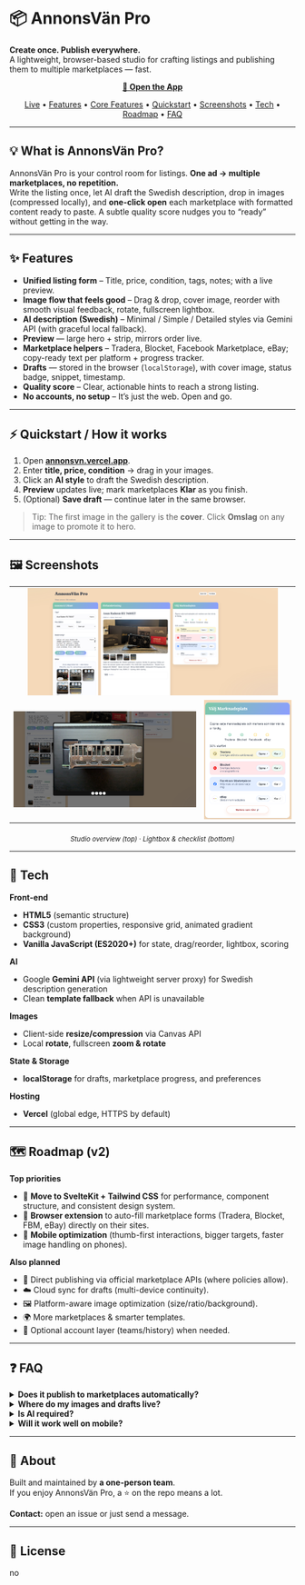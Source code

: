 # 📦 AnnonsVän Pro

**Create once. Publish everywhere.**  
A lightweight, browser-based studio for crafting listings and publishing them to multiple marketplaces — fast.

<p align="center">
  <a href="https://annonsvn.vercel.app/"><b>🚀 Open the App</b></a>
</p>

<p align="center">
  <a href="https://annonsvn.vercel.app/">Live</a> •
  <a href="#-features">Features</a> •
  <a href="#%EF%B8%8F-core-features">Core Features</a> •
  <a href="#-quickstart">Quickstart</a> •
  <a href="#-screenshots">Screenshots</a> •
  <a href="#-tech">Tech</a> •
  <a href="#-roadmap-v2">Roadmap</a> •
  <a href="#-faq">FAQ</a>
</p>

---

## 💡 What is AnnonsVän Pro?
AnnonsVän Pro is your control room for listings. **One ad → multiple marketplaces, no repetition.**  
Write the listing once, let AI draft the Swedish description, drop in images (compressed locally), and **one-click open** each marketplace with formatted content ready to paste. A subtle quality score nudges you to “ready” without getting in the way.

---

## ✨ Features
- **Unified listing form** – Title, price, condition, tags, notes; with a live preview.
- **Image flow that feels good** – Drag & drop, cover image, reorder with smooth visual feedback, rotate, fullscreen lightbox.
- **AI description (Swedish)** – Minimal / Simple / Detailed styles via Gemini API (with graceful local fallback).
- **Preview** — large hero + strip, mirrors order live.  
- **Marketplace helpers** – Tradera, Blocket, Facebook Marketplace, eBay; copy-ready text per platform + progress tracker.
- **Drafts** — stored in the browser (`localStorage`), with cover image, status badge, snippet, timestamp.  
- **Quality score** – Clear, actionable hints to reach a strong listing.
- **No accounts, no setup** – It’s just the web. Open and go.

---

## ⚡ Quickstart / How it works
1. Open **[annonsvn.vercel.app](https://annonsvn.vercel.app/)**.  
2. Enter **title, price, condition** → drag in your images.  
3. Click an **AI style** to draft the Swedish description.  
4. **Preview** updates live; mark marketplaces **Klar** as you finish.  
5. (Optional) **Save draft** — continue later in the same browser.

> Tip: The first image in the gallery is the **cover**. Click **Omslag** on any image to promote it to hero.

---

## 🖼 Screenshots

<table>
  <tr>
    <td colspan="2" align="center">
      <img src="screenshots/1.png" alt="Studio overview" width="90%" />
    </td>
  </tr>
  <tr>
    <td width="50%" align="center">
      <img src="screenshots/2.png" alt="Image lightbox" width="100%" />
    </td>
    <td width="25%" align="center">
      <img src="screenshots/3.png" alt="Publishing checklist" width="100%" />
    </td>
  </tr>
</table>

<p align="center"><sub><i>Studio overview (top) · Lightbox & checklist (bottom)</i></sub></p>

---

## 🧰 Tech
**Front-end**  
- **HTML5** (semantic structure)  
- **CSS3** (custom properties, responsive grid, animated gradient background)  
- **Vanilla JavaScript (ES2020+)** for state, drag/reorder, lightbox, scoring

**AI**  
- Google **Gemini API** (via lightweight server proxy) for Swedish description generation  
- Clean **template fallback** when API is unavailable

**Images**  
- Client-side **resize/compression** via Canvas API  
- Local **rotate**, fullscreen **zoom & rotate**

**State & Storage**  
- **localStorage** for drafts, marketplace progress, and preferences

**Hosting**  
- **Vercel** (global edge, HTTPS by default)

---

## 🗺 Roadmap (v2)
**Top priorities**
- 🧩 **Move to SvelteKit + Tailwind CSS** for performance, component structure, and consistent design system.  
- 🧭 **Browser extension** to auto-fill marketplace forms (Tradera, Blocket, FBM, eBay) directly on their sites.  
- 📱 **Mobile optimization** (thumb-first interactions, bigger targets, faster image handling on phones).

**Also planned**
- 🔌 Direct publishing via official marketplace APIs (where policies allow).  
- ☁️ Cloud sync for drafts (multi-device continuity).  
- 🖼 Platform-aware image optimization (size/ratio/background).  
- 🌍 More marketplaces & smarter templates.  
- 👥 Optional account layer (teams/history) when needed.

---

## ❓ FAQ

<details>
<summary><b>Does it publish to marketplaces automatically?</b></summary>
Not yet. Today it prepares perfectly formatted content and opens each marketplace so you can paste/confirm. API/extension-based publishing is on the roadmap where platform policies allow it.
</details>

<details>
<summary><b>Where do my images and drafts live?</b></summary>
Locally in your browser via <code>localStorage</code>. Images are compressed client-side; nothing is uploaded unless you publish on a marketplace.
</details>

<details>
<summary><b>Is AI required?</b></summary>
No. AI is optional. If the Gemini API isn’t reachable, the app falls back to a clean, local template.
</details>

<details>
<summary><b>Will it work well on mobile?</b></summary>
Yes — panels stack vertically and controls scale. A dedicated mobile pass is a top priority in v2 for a truly thumb-first feel.
</details>

---

## 👤 About
Built and maintained by **a one-person team**.  
If you enjoy AnnonsVän Pro, a ⭐ on the repo means a lot.

**Contact:** open an issue or just send a message.

---

## 📄 License
no
